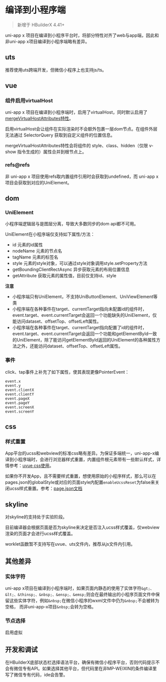 # 编译到小程序端

> 新增于 HBuilderX 4.41+

uni-app x 项目在编译到小程序平台时，将部分特性对齐了web与app端，因此和非uni-app x项目编译到小程序端略有差异。

## uts

推荐使用uts跨端开发，但微信小程序上也支持js/ts。

## vue

### 组件启用virtualHost

uni-app x 项目在编译到小程序端时，启用了virtualHost，同时默认启用了[mergeVirtualHostAttributes特性](https://uniapp.dcloud.net.cn/collocation/manifest.html#mp-weixin)。

启用virtualHost会让组件在实际渲染时不会额外包裹一层dom节点。在组件外层无法通过 SelectorQuery 获取到自定义组件的位置信息。

mergeVirtualHostAttributes特性会将组件的 style、class、hidden（仅限 v-show 指令生成的）属性合并到根节点上。

### refs@refs

非 uni-app x 项目使用refs取内置组件引用时会获取到undefined，而 uni-app x 项目会获取到对应的UniElement。

## dom

### UniElement

小程序端逻辑层与是图层分离，导致大多数同步的dom api都不可用。

UniElement在小程序端仅支持如下属性/方法：

- id 元素的id属性
- nodeName 元素的节点名
- tagName 元素的标签名
- style 元素的style对象，可以通过style对象调用style.setProperty方法
- getBoundingClientRectAsync 异步获取元素的布局位置信息
- getAttribute 获取元素的属性值，目前仅支持id、style

**注意**

- 小程序端只有UniElement，不支持UniButtonElement、UniViewElement等类
- 小程序端在各种事件在target、currentTarget指向未配置id的组件时，event.target、event.currentTarget会返回一个功能缺失的UniElement，仅能访问dataset、offsetTop、offsetLeft属性。
- 小程序端在各种事件在target、currentTarget指向配置了id的组件时，event.target、event.currentTarget会返回一个功能和getElementById一致的UniElement，除了能访问getElementById返回的UniElement的各种属性方法之外，还能访问dataset、offsetTop、offsetLeft属性。

### 事件

click、tap事件上补充了如下属性，使其表现更像PointerEvent：

```
event.x
event.y
event.clientX
event.clientY
event.pageX
event.pageY
event.screenX
event.screenY
```

## css

### 样式重置

App平台的ucss和webview的标准css略有差异。为保证多端统一，uni-app-x编译到小程序端时，会进行浏览器样式重置，内置组件根元素带有一些默认样式，详情参考：[uvue css使用](../css/README.md)。

如果你不开发App，且不需要样式重置，想使用原始的小程序样式，那么可以在pages.json的globalStyle或对应的页面style内配置`enableUcssReset`为false来关闭ucss样式重置。参考：[page.json文档](../collocation/pagesjson.md)

## skyline

对skyline的支持处于实验阶段。

目前编译器会根据页面是否为skyline来决定是否注入ucss样式覆盖，仅webview渲染的页面才会进行ucss样式覆盖。

worklet函数暂不支持写在uvue、uts文件内，推荐从js文件内引用。

## 其他差异

### 实体字符

uni-app x项目在编译到小程序端时，如果页面内静态的使用了实体字符`&gt;、&lt;、&thinsp;、&nbsp;、&ensp;、&emsp;`则会在最终输出的小程序页面文件中保留这些实体字符，例如`&nbsp;`在微信小程序的wxml文件中仍为`&nbsp;`不会被转为空格， 而非uni-app-x项目`&nbsp;`会转为空格。

### 节点选择

启用虚拟

## 开发和调试

在HBuilderX底部状态栏选择语法平台，确保有微信小程序平台，否则代码提示不会有微信专有API。如果选择其他平台，但代码里在非MP-WEIXIN的条件编译里写了微信专有代码，ide会告警。
